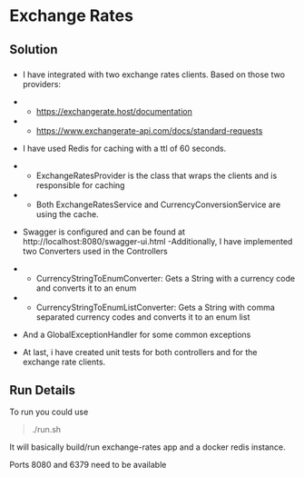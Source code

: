 # Exchange Rates


## Solution
### 
- I have integrated with two exchange rates clients. Based on those two providers:
- - https://exchangerate.host/documentation
- - https://www.exchangerate-api.com/docs/standard-requests

- I have used Redis for caching with a ttl of 60 seconds.
- - ExchangeRatesProvider is the class that wraps the clients and is responsible for caching
- - Both ExchangeRatesService and CurrencyConversionService are using the cache.

- Swagger is configured and can be found at http://localhost:8080/swagger-ui.html
-Additionally, I have implemented two Converters used in the Controllers
- - CurrencyStringToEnumConverter: Gets a String with a currency code and converts it to an enum
- - CurrencyStringToEnumListConverter: Gets a String with comma separated currency codes and converts it to an enum list
- And a GlobalExceptionHandler for some common exceptions
- At last, i have created unit tests for both controllers and for the exchange rate clients.


## Run Details
To run you could use 
> ./run.sh

It will basically build/run exchange-rates app and a docker redis instance.

Ports 8080 and 6379 need to be available

